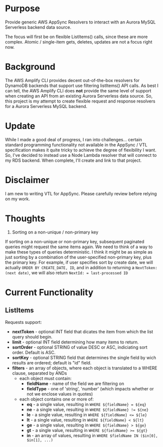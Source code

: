 # Purpose

Provide generic AWS AppSync Resolvers to interact with an Aurora MySQL Serverless backend data source. 

The focus will first be on flexible ListItems() calls, since these are more complex. Atomic / single-item gets, deletes, updates are not a focus right now. 

# Background

The AWS Amplify CLI provides decent out-of-the-box resolvers for DynamoDB backends that support use filtering 
listItems() API calls. As best I can tell, the AWS Amplify CLI does **not** provide the same level of support 
when creating an API from an existing Aurora Serverless data source. So, this project is my attempt to create
flexible request and response resolvers for a Aurora Serverless MySQL backend. 

# Update

While I made a good deal of progress, I ran into challenges... certain standard programming functionality not available in the AppSync / VTL specification makes it quite tricky to achieve the degree of flexibility I want. So, I've decided to instead use a Node Lambda resolver that will connect to my RDS backend. When complete, I'll create and link to that project.

# Disclaimer

I am new to writing VTL for AppSync. Please carefully review before relying on my work. 

# Thoughts

1. Sorting on a non-unique / non-primary key
 
 If sorting on a non-unique or non-primary key, subsequent paginated queries might request the same items again. We need to think of a way to make these types of queries deterministic. I think it might be as simple as just sorting by a combination of the user-specified non-primary key, plus the primary key. For example, if user specifies sort by create date, we will actually `ORDER BY CREATE_DATE, ID`, and in addition to returning a `NextToken: (next date)`, we will also return `NextId: = last-processed ID`

# Current Functionality

## ListItems

Requests support: 

* **nextToken** - optional INT field that dicates the item from which the list query should begin. 
* **limit** - optional INT field determining how many items to return.
* **sortOrder** - optional STRING of value DESC or ASC, indiciating sort order. Default is ASC.
* **sortKey** - optional STRING field that determines the single field by wich results are ordered; default is "id" field. 
* **filters** - an array of objects, where each object is translated to a WHERE clause, separated by ANDs
  * each object must contain:
    * **fieldName** - name of the field we are filtering on
    * **fieldType** - one of 'string', 'number'   (which impacts whether or not we enclose values in quotes)
  * each object contains one or more of: 
    * **eq** - a single value, resulting in `WHERE ${fieldName} = ${eq}`
    * **ne** - a single value, resulting in `WHERE ${fieldName} != ${ne}`
    * **le** - a single value, resulting in `WHERE ${fieldName} <= ${le}`
    * **lt** - a single value, resulting in `WHERE ${fieldName} < ${lt}`
    * **ge** - a single value, resulting in `WHERE ${fieldName} > ${ge}`
    * **gt** - a single value, resulting in `WHERE ${fieldName} >= ${gt}`
    * **in** - an array of values, resulting in `WHERE $fieldName IN ($in[0], $in[1], ...)`
